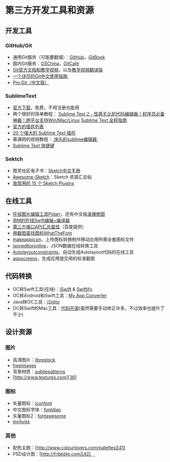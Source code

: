 # 第三方开发工具和资源
## 开发工具
### GitHub/Git
- 通用Git服务（可能要翻墙）：[GitHub][1]，[GitBook][2]
- 国内Git服务：[OSChina][3]，[GitCafe][4]
- [Git官方文档和教学视频][5]，以及[教学视频翻译版][6]
- [一个详尽的Git中文使用指南 ][7]
- [Pro Git（中文版）][8]

### SublimeText
- [官方下载][9]，免费，不用注册也能用
- 两个很好的简单教程：
[Sublime Text 2 - 性感无比的代码编辑器！程序员必备神器！跨平台支持Win/Mac/Linux][10]
[Sublime Text 全程指南][11]
- [官方的插件列表][12]
- [20 个强大的 Sublime Text 插件][13]
- 慕课网的视频教程：[ 快乐的sublime编辑器 ][14]
- [Sublime Text 快捷键][15]

### Sektch
- 图灵社区电子书：[Sketch中文手册][16]
- [Awesome-Sketch][17]：Sketch 资源汇总帖
- [我常用的 15 个 Sketch Plugins][18]

## 在线工具
- [在线图片编辑工具Polarr][19]，还有中文版[泼辣修图][20]
- [IBM的在线Swift编辑+编译器][21]
- [第三方接口API汇总查找][22]（百度提供）
- [用截图查找图标WhatTheFont][23]
- [makeappicon][24]，上传图标转换制作移动应用所需全套图标文件
- [jsoneditoronline][25]，JSON数据在线转换工具
- [Autolayoutconstraints][26]，自动生成Autolayout代码的在线工具
- [appscreens][27]，生成应用提交用的标准截图

## 代码转换
- OC转Swift工具(在线)：[iSwift][28] & [Swiftify][29]
- OC转Android和Swift工具：[My App Converter][30]
- Java转OC工具：[j2objc][31]
- OC转Swift的Mac工具：[代码开源][32](虽然需要手动修正许多，不过效率也提升了不少)

## 设计资源
### 图片
- 高清图片：[librestock][33]
- [freeimages][34]
- 背景材质：[subtlepatterns][35]　
- [http://www.textures.com][36]

### 图标
- 矢量图标：[iconfont][37]
- 中文图标字体：[fontdiao][38]
- 矢量图标2：[fontawesome][39]
- [myfonts][40]

### 其他
- 配色主题：[http://www.colourlovers.com/palettes][41]
- PSD设计图：[http://fribbble.com][42]　


[1]:	https://github.com
[2]:	www.gitbook.com
[3]:	http://git.oschina.net
[4]:	www.gitcafe.com
[5]:	https://git-scm.com/doc
[6]:	http://www.nowcoder.com/courses/2
[7]:	https://github.com/xirong/my-git/blob/master/how-to-use-github.md
[8]:	http://git.oschina.net/progit/index.html
[9]:	http://www.sublimetext.com/2
[10]:	http://www.iplaysoft.com/sublimetext.html
[11]:	http://lucida.me/blog/sublime-text-complete-guide/
[12]:	https://github.com/SublimeText
[13]:	http://www.oschina.net/translate/20-powerful-sublimetext-plugins
[14]:	http://www.imooc.com/learn/333
[15]:	https://github.com/liveNo/Sublime-Tutorial
[16]:	http://www.ituring.com.cn/book/1305
[17]:	https://gitcafe.com/riku/Awesome-Sketch
[18]:	https://qdan.me/list/VKzzo-KQHDlHHX5P
[19]:	https://v3.polarr.co/#
[20]:	http://www.polaxiong.com/editor
[21]:	http://swiftlang.ng.bluemix.net/#/repl
[22]:	http://apistore.baidu.com/astore/index
[23]:	https://www.myfonts.com/WhatTheFont/
[24]:	http://makeappicon.com
[25]:	http://jsoneditoronline.org
[26]:	https://autolayoutconstraints.com
[27]:	https://appscreens.io
[28]:	http://iswift.org/try
[29]:	https://objectivec2swift.com/#/converter/code
[30]:	http://t.cn/Rzpk0D4 "My App Converter"
[31]:	https://github.com/google/j2objc "j2objc"
[32]:	https://github.com/yahoojapan/objc2swift "objc2swift"
[33]:	http://librestock.com
[34]:	http://cn.freeimages.com
[35]:	http://subtlepatterns.com
[36]:	http://www.textures.com
[37]:	http://www.iconfont.cn
[38]:	http://lexrus.com/fontdiao/
[39]:	http://fontawesome.dashgame.com
[40]:	https://www.myfonts.com
[41]:	http://www.colourlovers.com/palettes
[42]:	http://fribbble.com